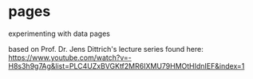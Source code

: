 # pages
experimenting with data pages

based on Prof. Dr. Jens Dittrich's lecture series found here:
https://www.youtube.com/watch?v=-H8s3h9g7Ag&list=PLC4UZxBVGKtf2MR6IXMU79HMOtHIdnIEF&index=1
